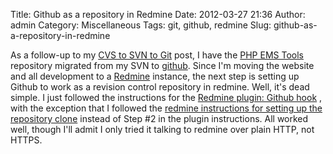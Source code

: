 Title: Github as a repository in Redmine
Date: 2012-03-27 21:36
Author: admin
Category: Miscellaneous
Tags: git, github, redmine
Slug: github-as-a-repository-in-redmine

As a follow-up to my [CVS to SVN to Git](/2012/03/cvs-to-svn-to-git/)
post, I have the [PHP EMS Tools](http://www.php-ems-tools.com)
repository migrated from my SVN to
[github](https://github.com/jantman/php-ems-tools). Since I'm moving the
website and all development to a [Redmine](http://www.redmine.org/)
instance, the next step is setting up Github to work as a revision
control repository in redmine. Well, it's dead simple. I just followed
the instructions for the [Redmine plugin: Github
hook](http://mentalized.net/journal/2009/08/03/redmine_plugin_github_hook/)
, with the exception that I followed the [redmine instructions for
setting up the repository
clone](http://www.redmine.org/projects/redmine/wiki/HowTo_keep_in_sync_your_git_repository_for_redmine)
instead of Step \#2 in the plugin instructions. All worked well, though
I'll admit I only tried it talking to redmine over plain HTTP, not
HTTPS.
